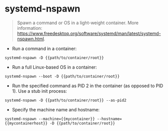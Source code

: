 # systemd-nspawn

> Spawn a command or OS in a light-weight container.
> More information: <https://www.freedesktop.org/software/systemd/man/latest/systemd-nspawn.html>.

- Run a command in a container:

`systemd-nspawn -D {{path/to/container/root}}`

- Run a full Linux-based OS in a container:

`systemd-nspawn --boot -D {{path/to/container/root}}`

- Run the specified command as PID 2 in the container (as opposed to PID 1). Use a stub init process:

`systemd-nspawn -D {{path/to/container/root}} --as-pid2`

- Specify the machine name and hostname:

`systemd-nspawn --machine={{mycontainer}} --hostname={{mycontainerhost}} -D {{path/to/container/root}}`
